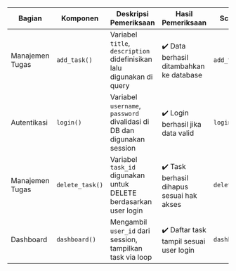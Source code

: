 | Bagian          | Komponen        | Deskripsi Pemeriksaan                                                  | Hasil Pemeriksaan                         | Screenshot Code        | Screenshot Tampilan  |
| --------------- | --------------- | ---------------------------------------------------------------------- | ----------------------------------------- | ---------------------- | -------------------- |
| Manajemen Tugas | `add_task()`    | Variabel `title`, `description` didefinisikan lalu digunakan di query  | ✔️ Data berhasil ditambahkan ke database  | `add_task_code.png`    | `add_task_ui.png`    |
| Autentikasi     | `login()`       | Variabel `username`, `password` divalidasi di DB dan digunakan session | ✔️ Login berhasil jika data valid         | `login_code.png`       | `login_ui.png`       |
| Manajemen Tugas | `delete_task()` | Variabel `task_id` digunakan untuk DELETE berdasarkan user login       | ✔️ Task berhasil dihapus sesuai hak akses | `delete_task_code.png` | `delete_task_ui.png` |
| Dashboard       | `dashboard()`   | Mengambil `user_id` dari session, tampilkan task via loop              | ✔️ Daftar task tampil sesuai user login   | `dashboard_code.png`   | `dashboard_ui.png`   |
